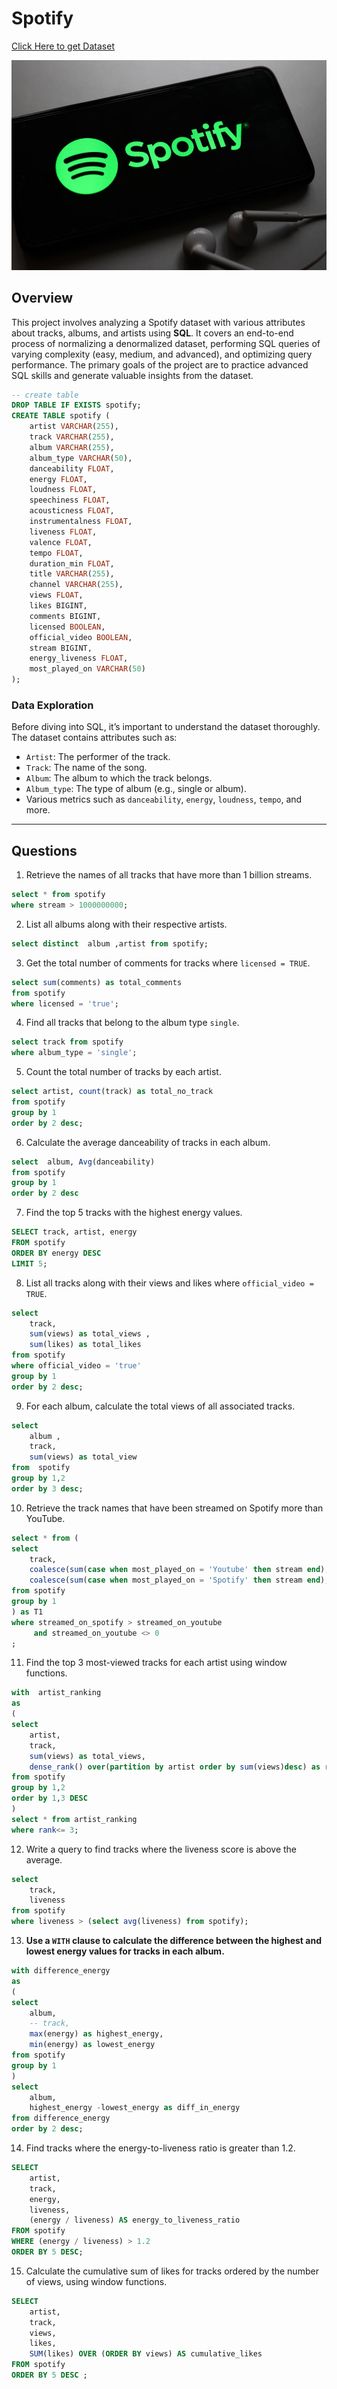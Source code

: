 # Spotify 

[Click Here to get Dataset](https://www.kaggle.com/datasets/sanjanchaudhari/spotify-dataset)

![Spotify Logo](https://github.com/AniketBordekar07/Spotify/blob/main/spotify.jpg)

## Overview
This project involves analyzing a Spotify dataset with various attributes about tracks, albums, and artists using **SQL**. It covers an end-to-end process of normalizing a denormalized dataset, performing SQL queries of varying complexity (easy, medium, and advanced), and optimizing query performance. The primary goals of the project are to practice advanced SQL skills and generate valuable insights from the dataset.

```sql
-- create table
DROP TABLE IF EXISTS spotify;
CREATE TABLE spotify (
    artist VARCHAR(255),
    track VARCHAR(255),
    album VARCHAR(255),
    album_type VARCHAR(50),
    danceability FLOAT,
    energy FLOAT,
    loudness FLOAT,
    speechiness FLOAT,
    acousticness FLOAT,
    instrumentalness FLOAT,
    liveness FLOAT,
    valence FLOAT,
    tempo FLOAT,
    duration_min FLOAT,
    title VARCHAR(255),
    channel VARCHAR(255),
    views FLOAT,
    likes BIGINT,
    comments BIGINT,
    licensed BOOLEAN,
    official_video BOOLEAN,
    stream BIGINT,
    energy_liveness FLOAT,
    most_played_on VARCHAR(50)
);
```


### Data Exploration
Before diving into SQL, it’s important to understand the dataset thoroughly. The dataset contains attributes such as:
- `Artist`: The performer of the track.
- `Track`: The name of the song.
- `Album`: The album to which the track belongs.
- `Album_type`: The type of album (e.g., single or album).
- Various metrics such as `danceability`, `energy`, `loudness`, `tempo`, and more.

---

## Questions


1. Retrieve the names of all tracks that have more than 1 billion streams.
```sql
select * from spotify
where stream > 1000000000;
```
2. List all albums along with their respective artists.
```sql
select distinct  album ,artist from spotify;
```
3. Get the total number of comments for tracks where `licensed = TRUE`.
```sql
select sum(comments) as total_comments
from spotify
where licensed = 'true';
```
4. Find all tracks that belong to the album type `single`.
```sql
select track from spotify
where album_type = 'single';
```
5. Count the total number of tracks by each artist.
```sql
select artist, count(track) as total_no_track
from spotify
group by 1 
order by 2 desc;
```
6. Calculate the average danceability of tracks in each album.
```sql
select  album, Avg(danceability)
from spotify 
group by 1
order by 2 desc
```
7. Find the top 5 tracks with the highest energy values.
```sql
SELECT track, artist, energy
FROM spotify
ORDER BY energy DESC
LIMIT 5;
```
8. List all tracks along with their views and likes where `official_video = TRUE`.
```sql
select 
	track, 
	sum(views) as total_views ,
	sum(likes) as total_likes
from spotify
where official_video = 'true' 
group by 1
order by 2 desc;
```
9. For each album, calculate the total views of all associated tracks.
```sql
select 
	album ,
	track, 
	sum(views) as total_view 
from  spotify 
group by 1,2
order by 3 desc;
```
10. Retrieve the track names that have been streamed on Spotify more than YouTube.
```sql
select * from (
select 
	track,
	coalesce(sum(case when most_played_on = 'Youtube' then stream end),0) as streamed_on_youtube,
    coalesce(sum(case when most_played_on = 'Spotify' then stream end),0) as streamed_on_spotify
from spotify
group by 1
) as T1
where streamed_on_spotify > streamed_on_youtube
	 and streamed_on_youtube <> 0
;
```
11. Find the top 3 most-viewed tracks for each artist using window functions.
```sql
with  artist_ranking 
as 
(
select 
	artist, 
	track,
	sum(views) as total_views,
	dense_rank() over(partition by artist order by sum(views)desc) as rank
from spotify 
group by 1,2
order by 1,3 DESC
)
select * from artist_ranking
where rank<= 3;
```
12. Write a query to find tracks where the liveness score is above the average.
```sql
select 
	track,
	liveness
from spotify
where liveness > (select avg(liveness) from spotify); 
```
13. **Use a `WITH` clause to calculate the difference between the highest and lowest energy
values for tracks in each album.**
```sql
with difference_energy
as
(
select  
	album,
	-- track,
	max(energy) as highest_energy,
	min(energy) as lowest_energy
from spotify
group by 1
)
select 
	album,
	highest_energy -lowest_energy as diff_in_energy
from difference_energy
order by 2 desc;
```
14. Find tracks where the energy-to-liveness ratio is greater than 1.2.
```sql
SELECT 
	artist, 
	track, 
	energy,
	liveness,
    (energy / liveness) AS energy_to_liveness_ratio
FROM spotify
WHERE (energy / liveness) > 1.2
ORDER BY 5 DESC;
```
15. Calculate the cumulative sum of likes for tracks ordered by the number of views, using window functions.
```sql
SELECT 
    artist,
    track,
    views,
    likes,
    SUM(likes) OVER (ORDER BY views) AS cumulative_likes
FROM spotify
ORDER BY 5 DESC ;
```

